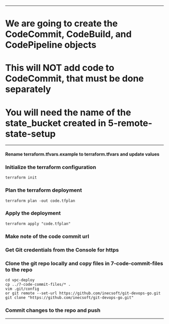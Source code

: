 ***
# We are going to create the CodeCommit, CodeBuild, and CodePipeline objects
# This will NOT add code to CodeCommit, that must be done separately
# You will need the name of the state_bucket created in 5-remote-state-setup
***

#### Rename terraform.tfvars.example to terraform.tfvars and update values

### __Initialize the terraform configuration__
```
terraform init
```
### __Plan the terraform deployment__
```
terraform plan -out code.tfplan
```
### __Apply the deployment__
```
terraform apply "code.tfplan"
```
### Make note of the code commit url
### Get Git credentials from the Console for https
### Clone the git repo locally and copy files in 7-code-commit-files to the repo

```
cd vpc-deploy
cp ../7-code-commit-files/* .
vim .git/config
or git remote --set-url https://github.com/inecsoft/git-devops-go.git
git clone "https://github.com/inecsoft/git-devops-go.git"

```

### __Commit changes to the repo and push__


***